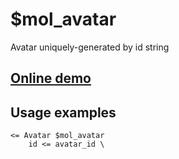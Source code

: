 # $mol_avatar

Avatar uniquely-generated by id string

## [Online demo](https://mol.hyoo.ru/#!section=demos/readme/demo=mol_avatar_demo)

## Usage examples

```
<= Avatar $mol_avatar
	id <= avatar_id \
```
